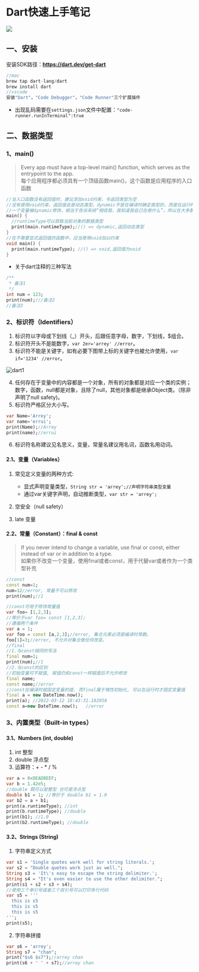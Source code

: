 # Dart快速上手笔记

<p align="left"><img src="https://img.shields.io/badge/dart-v2.17.x-%2358B2DC"/></p>

## 一、安装

安装SDK路径：**https://dart.dev/get-dart**

```dart 
//mac
brew tap dart-lang/dart
brew install dart
//vscode
安装"Dart"，"Code Debugger"，"Code Runner"三个扩展插件
```

- 出现乱码需要在`settings.json`文件中配置：`"code-runner.runInTerminal":true`

## 二、数据类型

### 1、main()

>Every app must have a top-level main() function, which serves as the entrypoint to the app.<br />每个应用程序都必须具有一个顶级函数main()，这个函数是应用程序的入口函数

```dart
//当入口函数没有返回值时，建议添加void约束，令返回类型为空
//没有使用void约束，返回值会是动态类型，dynamic不是在编译时确定类型的，而是在运行时
//一个变量被dynamic修饰，相当于告诉系统“相信我，我知道我自己在做什么”。所以在大多数情况下，不推荐直接使用它。
main() {
  //runtimeType可以获取当前对象的数据类型
  print(main.runtimeType);//() => dynamic,返回动态类型
}
//在不需要显式返回值的函数中，应当使用void加以约束
void main() {
  print(main.runtimeType); //() => void,返回值为void
}
```

- 关于dart注释的三种写法

```dart
/**
 * 备注1
 */ 
int num = 123;
print(num);///备注2
//备注3
```

### 2、标识符（Identifiers）

1. 标识符以字母或下划线（_）开头，后跟任意字母，数字，下划线，$组合。
2. 标识符开头不是能数字，`var 2er='arrey' //error`。
3. 标识符不能是关键字，如有必要下图带上标的关键字也被允许使用，`var if='1234' //error`。

![dart1](https://img.errui.xin/BlogImage/frontend/dart/dart1.png)

4. 任何存在于变量中的内容都是一个对象，所有的对象都是对应一个类的实例；数字，函数，null都是对象，且除了null，其他对象都是继承Object类。（除非声明了null safety)。
5. 标识符严格区分大小写。

```dart
var Name='Arrey';
var name='errui';
print(Name);//Arrey
print(name);//errui
```

6. 标识符名称建议见名思义，变量，常量名建议用名词，函数名用动词。

#### 2.1、变量（Variables）

1. 常见定义变量的两种方式:
   - 显式声明变量类型，`String str = 'arrey';//声明字符串类型变量`
   - 通过var关键字声明，自动推断类型，`var str = 'arrey';`

2. 空安全（null safety）
3. late 变量

#### 2.2、常量（Constant）：final & const 

>If you never intend to change a variable, use final or const, either instead of var or in addition to a type.<br />如果你不改变一个变量，使用final或者const，用于代替var或者作为一个类型补充

```dart
//const
const num=1;
num=12//error, 常量不可以修改
print(num);//1

//const可用于修饰常量值
var foo= [1,2,3];
//等价于var foo= const [1,2,3];
//遵循两个条件
var a = 1;
var foo = const [a,2,3];//error, 集合元素必须是编译时常数。
foo[1]=3;//error, 不允许对集合做任何改变。
//final
//1.与const相同的写法
final num=1;
print(num);//1
//2.与const的区别
//初始变量可不赋值, 赋值仍和const一样赋值后不允许修改
final name;
const name;//error
//const在编译时就固定变量的值, 而final属于惰性初始化, 可以在运行时才固定变量值
final a = new DateTime.now();
print(a); //2022-03-12 18:43:31.182958
const a=new DateTime.now();   //error
```

### 3、内置类型（Built-in types）

#### 3.1、Numbers (int, double)

1. int 整型
2. double 浮点型
3. 运算符：+ - * / %

```dart 
var a = 0xDEADBEEF;
var b = 1.42e5;
//double 既可以是整型 也可是浮点型
double b1 = 1; //等价于 double b1 = 1.0
var b2 = a + b1;
print(a.runtimeType); //int
print(b.runtimeType); //double
print(b1); //1.0
print(b2.runtimeType); //double
```

#### 3.2、Strings (String)

1. 字符串定义方式

```dart 
var s1 = 'Single quotes work well for string literals.';
var s2 = "Double quotes work just as well.";
String s3 = 'It\'s easy to escape the string delimiter.';
String s4 = "It's even easier to use the other delimiter.";
print(s1 + s2 + s3 + s4);
//使用三个单引号或者三个双引号可以打印多行代码
var s5 = '''
  this is s5
  this is s5
  this is s5
''';
print(s5);
```

2. 字符串拼接

```dart
var s6 = 'arrey';
String s7 = "chan";
print("$s6 $s7");//arrey chan
print(s6 + ' ' + s7);//arrey chan
```

